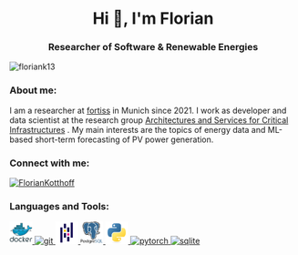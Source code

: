 <h1 align="center">Hi 👋, I'm Florian</h1>
<h3 align="center">Researcher of Software & Renewable Energies</h3>

<p align="left"> <img src="https://komarev.com/ghpvc/?username=floriank13&label=Profile%20views&color=0e75b6&style=flat" alt="floriank13" /> </p>

<h3 align="left">About me:</h3>
<p align="left">
I am a researcher at <a href="https://www.fortiss.org/" target="_blank" rel="noreferrer">fortiss</a> in Munich since 2021.
I work as developer and data scientist at the research group <a href="https://www.fortiss.org/en/research/fields-of-research/detail/architectures-and-services-for-critical-infrastructures" target="_blank" rel="noreferrer">Architectures and Services for Critical Infrastructures</a> . 
My main interests are the topics of energy data and ML-based short-term forecasting of PV power generation.
</p>

<h3 align="left">Connect with me:</h3>
<p align="left"> <a href="https://troet.cafe/web/@floko" target="blank"><img src="https://img.shields.io/mastodon/follow/109336046593826972?domain=https%3A%2F%2Ftroet.cafe&style=social" alt="FlorianKotthoff" /></a> </p>
<p align="left">


<h3 align="left">Languages and Tools:</h3>
<p align="left"> <a href="https://www.docker.com/" target="_blank" rel="noreferrer"> <img src="https://raw.githubusercontent.com/devicons/devicon/master/icons/docker/docker-original-wordmark.svg" alt="docker" width="40" height="40"/> </a> <a href="https://git-scm.com/" target="_blank" rel="noreferrer"> <img src="https://www.vectorlogo.zone/logos/git-scm/git-scm-icon.svg" alt="git" width="40" height="40"/> </a> <a href="https://pandas.pydata.org/" target="_blank" rel="noreferrer"> <img src="https://raw.githubusercontent.com/devicons/devicon/2ae2a900d2f041da66e950e4d48052658d850630/icons/pandas/pandas-original.svg" alt="pandas" width="40" height="40"/> </a> <a href="https://www.postgresql.org" target="_blank" rel="noreferrer"> <img src="https://raw.githubusercontent.com/devicons/devicon/master/icons/postgresql/postgresql-original-wordmark.svg" alt="postgresql" width="40" height="40"/> </a> <a href="https://www.python.org" target="_blank" rel="noreferrer"> <img src="https://raw.githubusercontent.com/devicons/devicon/master/icons/python/python-original.svg" alt="python" width="40" height="40"/> </a> <a href="https://pytorch.org/" target="_blank" rel="noreferrer"> <img src="https://www.vectorlogo.zone/logos/pytorch/pytorch-icon.svg" alt="pytorch" width="40" height="40"/> </a> <a href="https://www.sqlite.org/" target="_blank" rel="noreferrer"> <img src="https://www.vectorlogo.zone/logos/sqlite/sqlite-icon.svg" alt="sqlite" width="40" height="40"/> </a> </p>

<!---
[![Anurag's GitHub stats](https://github-readme-stats.vercel.app/api?username=FlorianK13&show_icons=true&theme=dark)](https://github.com/anuraghazra/github-readme-stats)

[![Top Langs](https://github-readme-stats.vercel.app/api/top-langs/?username=FlorianK13&layout=compact)](https://github.com/anuraghazra/github-readme-stats)
--->
<a rel="me" href="https://troet.cafe/@floko"> </a>
